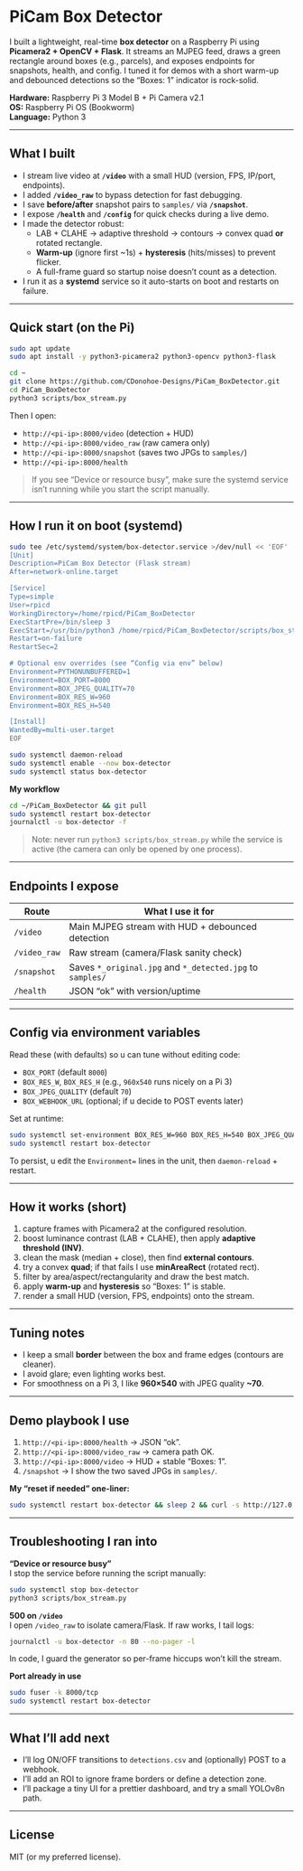 # PiCam Box Detector

I built a lightweight, real-time **box detector** on a Raspberry Pi using **Picamera2 + OpenCV + Flask**. It streams an MJPEG feed, draws a green rectangle around boxes (e.g., parcels), and exposes endpoints for snapshots, health, and config. I tuned it for demos with a short warm-up and debounced detections so the “Boxes: 1” indicator is rock-solid.

**Hardware:** Raspberry Pi 3 Model B + Pi Camera v2.1  
**OS:** Raspberry Pi OS (Bookworm)  
**Language:** Python 3


---

## What I built

- I stream live video at **`/video`** with a small HUD (version, FPS, IP/port, endpoints).
- I added **`/video_raw`** to bypass detection for fast debugging.
- I save **before/after** snapshot pairs to `samples/` via **`/snapshot`**.
- I expose **`/health`** and **`/config`** for quick checks during a live demo.
- I made the detector robust:
  - LAB + CLAHE → adaptive threshold → contours → convex quad **or** rotated rectangle.
  - **Warm-up** (ignore first ~1s) + **hysteresis** (hits/misses) to prevent flicker.
  - A full-frame guard so startup noise doesn’t count as a detection.
- I run it as a **systemd** service so it auto-starts on boot and restarts on failure.

---

## Quick start (on the Pi)

```bash
sudo apt update
sudo apt install -y python3-picamera2 python3-opencv python3-flask

cd ~
git clone https://github.com/CDonohoe-Designs/PiCam_BoxDetector.git
cd PiCam_BoxDetector
python3 scripts/box_stream.py
```

Then I open:

- `http://<pi-ip>:8000/video` (detection + HUD)  
- `http://<pi-ip>:8000/video_raw` (raw camera only)  
- `http://<pi-ip>:8000/snapshot` (saves two JPGs to `samples/`)  
- `http://<pi-ip>:8000/health`  


> If you see “Device or resource busy”, make sure the systemd service isn’t running while you start the script manually.

---

## How I run it on boot (systemd)

```bash
sudo tee /etc/systemd/system/box-detector.service >/dev/null << 'EOF'
[Unit]
Description=PiCam Box Detector (Flask stream)
After=network-online.target

[Service]
Type=simple
User=rpicd
WorkingDirectory=/home/rpicd/PiCam_BoxDetector
ExecStartPre=/bin/sleep 3
ExecStart=/usr/bin/python3 /home/rpicd/PiCam_BoxDetector/scripts/box_stream.py
Restart=on-failure
RestartSec=2

# Optional env overrides (see “Config via env” below)
Environment=PYTHONUNBUFFERED=1
Environment=BOX_PORT=8000
Environment=BOX_JPEG_QUALITY=70
Environment=BOX_RES_W=960
Environment=BOX_RES_H=540

[Install]
WantedBy=multi-user.target
EOF

sudo systemctl daemon-reload
sudo systemctl enable --now box-detector
sudo systemctl status box-detector
```

**My workflow**
```bash
cd ~/PiCam_BoxDetector && git pull
sudo systemctl restart box-detector
journalctl -u box-detector -f
```

> Note:  never run `python3 scripts/box_stream.py` while the service is active (the camera can only be opened by one process).

---

## Endpoints I expose

| Route        | What I use it for                                       |
|--------------|----------------------------------------------------------|
| `/video`     | Main MJPEG stream with HUD + debounced detection         |
| `/video_raw` | Raw stream (camera/Flask sanity check)                   |
| `/snapshot`  | Saves `*_original.jpg` and `*_detected.jpg` to `samples/`|
| `/health`    | JSON “ok” with version/uptime                            |

---

## Config via environment variables

Read these (with defaults) so u can tune without editing code:

- `BOX_PORT` (default `8000`)
- `BOX_RES_W`, `BOX_RES_H` (e.g., `960x540` runs nicely on a Pi 3)
- `BOX_JPEG_QUALITY` (default `70`)
- `BOX_WEBHOOK_URL` (optional; if u decide to POST events later)

Set at runtime:
```bash
sudo systemctl set-environment BOX_RES_W=960 BOX_RES_H=540 BOX_JPEG_QUALITY=70
sudo systemctl restart box-detector
```
To persist, u edit the `Environment=` lines in the unit, then `daemon-reload` + restart.

---

## How it works (short)

1. capture frames with Picamera2 at the configured resolution.  
2. boost luminance contrast (LAB + CLAHE), then apply **adaptive threshold (INV)**.  
3. clean the mask (median + close), then find **external contours**.  
4. try a convex **quad**; if that fails I use **minAreaRect** (rotated rect).  
5. filter by area/aspect/rectangularity and draw the best match.  
6. apply **warm-up** and **hysteresis** so “Boxes: 1” is stable.  
7. render a small HUD (version, FPS, endpoints) onto the stream.

---

## Tuning notes

- I keep a small **border** between the box and frame edges (contours are cleaner).
- I avoid glare; even lighting works best.
- For smoothness on a Pi 3, I like **960×540** with JPEG quality **~70**.

---

## Demo playbook I use

1. `http://<pi-ip>:8000/health` → JSON “ok”.  
2. `http://<pi-ip>:8000/video_raw` → camera path OK.  
4. `http://<pi-ip>:8000/video` → HUD + stable “Boxes: 1”.  
5. `/snapshot` → I show the two saved JPGs in `samples/`.

**My “reset if needed” one-liner:**
```bash
sudo systemctl restart box-detector && sleep 2 && curl -s http://127.0.0.1:8000/health
```

---

## Troubleshooting I ran into

**“Device or resource busy”**  
I stop the service before running the script manually:
```bash
sudo systemctl stop box-detector
python3 scripts/box_stream.py
```

**500 on `/video`**  
I open `/video_raw` to isolate camera/Flask. If raw works, I tail logs:
```bash
journalctl -u box-detector -n 80 --no-pager -l
```
In code, I guard the generator so per-frame hiccups won’t kill the stream.

**Port already in use**  
```bash
sudo fuser -k 8000/tcp
sudo systemctl restart box-detector
```

---

## What I’ll add next

- I’ll log ON/OFF transitions to `detections.csv` and (optionally) POST to a webhook.  
- I’ll add an ROI to ignore frame borders or define a detection zone.  
- I’ll package a tiny UI for a prettier dashboard, and try a small YOLOv8n path.

---

## License

MIT (or my preferred license).
